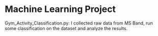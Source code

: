 # Machine Learning Project
Gym_Activity_Classification.py: I collected raw data from MS Band, run some classification on the dataset and analyze the results.
